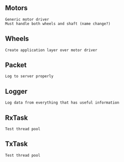
## Motors
    Generic motor driver
    Must handle both wheels and shaft (name change?)

## Wheels
    Create application layer over motor driver

## Packet
    Log to server properly

## Logger
    Log data from everything that has useful information

## RxTask
    Test thread pool

## TxTask
    Test thread pool